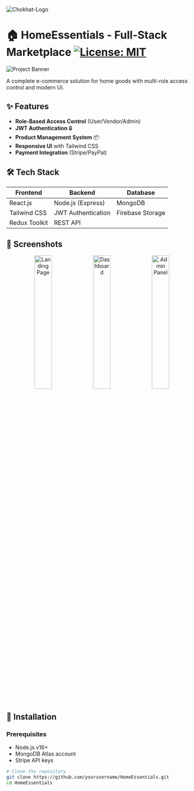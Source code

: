 ![Chokhat-Logo](./screenshots/navlogo)
# 🏠 HomeEssentials - Full-Stack Marketplace [![License: MIT](https://img.shields.io/badge/License-MIT-yellow.svg)](https://opensource.org/licenses/MIT)

![Project Banner](/screenshots/banner.png)

A complete e-commerce solution for home goods with multi-role access control and modern UI.

## ✨ Features
- **Role-Based Access Control** (User/Vendor/Admin)
- **JWT Authentication** 🔒
- **Product Management System** 📦
- **Responsive UI** with Tailwind CSS
- **Payment Integration** (Stripe/PayPal)

## 🛠 Tech Stack
| Frontend              | Backend               | Database        |
|-----------------------|-----------------------|-----------------|
| React.js              | Node.js (Express)     | MongoDB         |
| Tailwind CSS          | JWT Authentication    | Firebase Storage|
| Redux Toolkit         | REST API              |                 |

## 📸 Screenshots
<div align="center">
  <img src="/screenshots/landing.png" width="30%" alt="Landing Page">
  <img src="/screenshots/dashboard.png" width="30%" alt="Dashboard">
  <img src="/screenshots/admin.png" width="30%" alt="Admin Panel">
</div>

## 🚀 Installation

### Prerequisites
- Node.js v16+
- MongoDB Atlas account
- Stripe API keys

```bash
# Clone the repository
git clone https://github.com/yourusername/HomeEssentials.git
cd HomeEssentials
